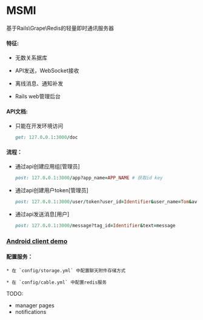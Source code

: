 # MSMI

基于Rails\Grape\Redis的轻量即时通讯服务器

#### 特征:

* 无数关系据库

* API发送，WebSocket接收

* 离线消息、通知补发

* Rails web管理后台

#### API文档:

* 只能在开发环境访问
	```ruby
	get: 127.0.0.1:3000/doc
	``` 

#### 流程：

* 通过api创建应用组[管理员]
	```ruby
	post: 127.0.0.1:3000/app?app_name=APP_NAME # 获取id key
	``` 

* 通过api创建用户token[管理员]
	```ruby
	post: 127.0.0.1:3000/user/token?user_id=Identifier&user_name=Tom&avatar_url=https:xxx.xxx.com/xx.jpg&app_id=APP_NAME
	```

* 通过api发送消息[用户]
	```ruby
	post: 127.0.0.1:3000/message?tag_id=Identifier&text=message
	```

### [Android client demo](https://github.com/batuZ/MSMI_Client)

#### 配置服务：
	
	* 在 `config/storage.yml` 中配置聊天附件存储方式

	* 在 `config/cable.yml` 中配置redis服务


TODO:

* manager pages
* notifications

